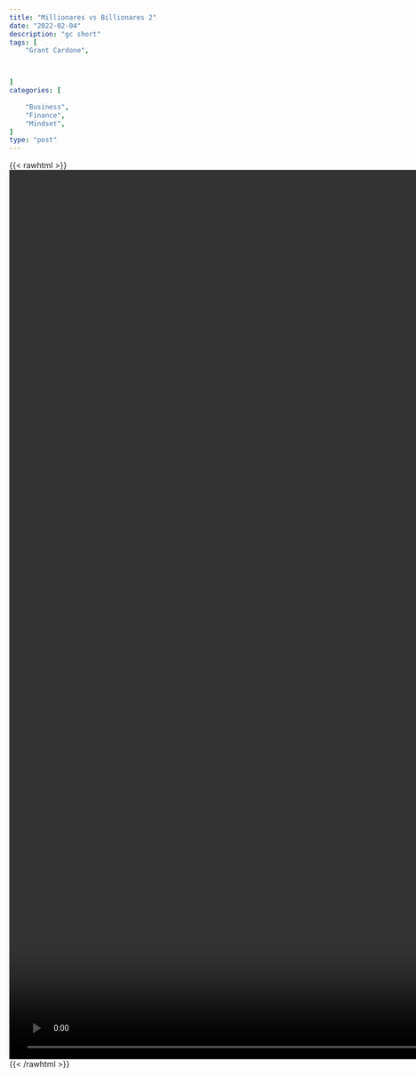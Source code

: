 ```yaml
---
title: "Millionares vs Billionares 2"
date: "2022-02-04"
description: "gc short"
tags: [
    "Grant Cardone",



]
categories: [
    
    "Business",
    "Finance",
    "Mindset",
]
type: "post"
---
```

{{< rawhtml >}}
    <video style="height:40vh;width:auto" overflow="hidden" controls>
        <source src="https://clips.dev00ps.com/Grant%20Cardone/Grant%20Cardone%20On%20The%20Big%20%EF%BF%BCDifference%20Between%20a%20Millionaires%20and%20Billionaires%F0%9F%A4%AF.mp4" type="video/mp4"> 
    </video>
{{< /rawhtml >}}